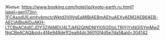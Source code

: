 Жилье: https://www.booking.com/hotel/jp/kyoto-earth.ru.html?label=gen173nr-1FCAsodUILemhvbmctcWktd3VIIVgEaMIBiAEBmAEhuAEXyAEM2AEB6AEB-AECiAIBqAIDuAKH-LTCBsACAdICJDY3ZjNjMDU4LTJkN2QtNDNlYi05ODIzLTRjYjYxNGI5YmMwZNgCBeACAQ&sid=4f4e948de1f2ea84dc36010f4d5e7da5&aid=304142